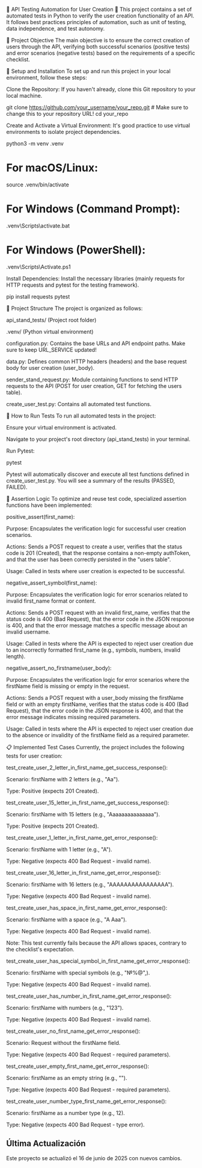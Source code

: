 🧪 API Testing Automation for User Creation 🧪
This project contains a set of automated tests in Python to verify the user creation functionality of an API. It follows best practices principles of automation, such as unit of testing, data independence, and test autonomy.

🎯 Project Objective
The main objective is to ensure the correct creation of users through the API, verifying both successful scenarios (positive tests) and error scenarios (negative tests) based on the requirements of a specific checklist.

🚀 Setup and Installation
To set up and run this project in your local environment, follow these steps:

Clone the Repository:
If you haven't already, clone this Git repository to your local machine.

git clone https://github.com/your_username/your_repo.git # Make sure to change this to your repository URL!
cd your_repo

Create and Activate a Virtual Environment:
It's good practice to use virtual environments to isolate project dependencies.

python3 -m venv .venv
# For macOS/Linux:
source .venv/bin/activate
# For Windows (Command Prompt):
.venv\Scripts\activate.bat
# For Windows (PowerShell):
.venv\Scripts\Activate.ps1

Install Dependencies:
Install the necessary libraries (mainly requests for HTTP requests and pytest for the testing framework).

pip install requests pytest

📂 Project Structure
The project is organized as follows:

api_stand_tests/ (Project root folder)

.venv/ (Python virtual environment)

configuration.py: Contains the base URLs and API endpoint paths. Make sure to keep URL_SERVICE updated!

data.py: Defines common HTTP headers (headers) and the base request body for user creation (user_body).

sender_stand_request.py: Module containing functions to send HTTP requests to the API (POST for user creation, GET for fetching the users table).

create_user_test.py: Contains all automated test functions.

🧪 How to Run Tests
To run all automated tests in the project:

Ensure your virtual environment is activated.

Navigate to your project's root directory (api_stand_tests) in your terminal.

Run Pytest:

pytest

Pytest will automatically discover and execute all test functions defined in create_user_test.py. You will see a summary of the results (PASSED, FAILED).

🧠 Assertion Logic
To optimize and reuse test code, specialized assertion functions have been implemented:

positive_assert(first_name):

Purpose: Encapsulates the verification logic for successful user creation scenarios.

Actions: Sends a POST request to create a user, verifies that the status code is 201 (Created), that the response contains a non-empty authToken, and that the user has been correctly persisted in the "users table".

Usage: Called in tests where user creation is expected to be successful.

negative_assert_symbol(first_name):

Purpose: Encapsulates the verification logic for error scenarios related to invalid first_name format or content.

Actions: Sends a POST request with an invalid first_name, verifies that the status code is 400 (Bad Request), that the error code in the JSON response is 400, and that the error message matches a specific message about an invalid username.

Usage: Called in tests where the API is expected to reject user creation due to an incorrectly formatted first_name (e.g., symbols, numbers, invalid length).

negative_assert_no_firstname(user_body):

Purpose: Encapsulates the verification logic for error scenarios where the firstName field is missing or empty in the request.

Actions: Sends a POST request with a user_body missing the firstName field or with an empty firstName, verifies that the status code is 400 (Bad Request), that the error code in the JSON response is 400, and that the error message indicates missing required parameters.

Usage: Called in tests where the API is expected to reject user creation due to the absence or invalidity of the firstName field as a required parameter.

📋 Implemented Test Cases
Currently, the project includes the following tests for user creation:

test_create_user_2_letter_in_first_name_get_success_response():

Scenario: firstName with 2 letters (e.g., "Aa").

Type: Positive (expects 201 Created).

test_create_user_15_letter_in_first_name_get_success_response():

Scenario: firstName with 15 letters (e.g., "Aaaaaaaaaaaaaaa").

Type: Positive (expects 201 Created).

test_create_user_1_letter_in_first_name_get_error_response():

Scenario: firstName with 1 letter (e.g., "A").

Type: Negative (expects 400 Bad Request - invalid name).

test_create_user_16_letter_in_first_name_get_error_response():

Scenario: firstName with 16 letters (e.g., "AAAAAAAAAAAAAAAA").

Type: Negative (expects 400 Bad Request - invalid name).

test_create_user_has_space_in_first_name_get_error_response():

Scenario: firstName with a space (e.g., "A Aaa").

Type: Negative (expects 400 Bad Request - invalid name).

Note: This test currently fails because the API allows spaces, contrary to the checklist's expectation.

test_create_user_has_special_symbol_in_first_name_get_error_response():

Scenario: firstName with special symbols (e.g., "№%@",).

Type: Negative (expects 400 Bad Request - invalid name).

test_create_user_has_number_in_first_name_get_error_response():

Scenario: firstName with numbers (e.g., "123").

Type: Negative (expects 400 Bad Request - invalid name).

test_create_user_no_first_name_get_error_response():

Scenario: Request without the firstName field.

Type: Negative (expects 400 Bad Request - required parameters).

test_create_user_empty_first_name_get_error_response():

Scenario: firstName as an empty string (e.g., "").

Type: Negative (expects 400 Bad Request - required parameters).

test_create_user_number_type_first_name_get_error_response():

Scenario: firstName as a number type (e.g., 12).

Type: Negative (expects 400 Bad Request - type error).

## Última Actualización

Este proyecto se actualizó el 16 de junio de 2025 con nuevos cambios.